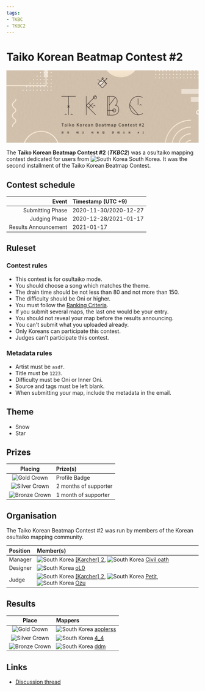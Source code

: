 ```yaml
---
tags:
- TKBC
- TKBC2
---
```


# Taiko Korean Beatmap Contest #2

![TKBC2 Logo](img/logo.png)

The **Taiko Korean Beatmap Contest #2** (***TKBC2***) was a osu!taiko mapping contest dedicated for users from ![][flag_KR] South Korea. It was the second installment of the Taiko Korean Beatmap Contest.

## Contest schedule

| Event | Timestamp (UTC +9) |
| --: | :-- |
| Submitting Phase | 2020-11-30/2020-12-27 |
| Judging Phase | 2020-12-28/2021-01-17 |
| Results Announcement | 2021-01-17 |

## Ruleset

### Contest rules

- This contest is for osu!taiko mode.
- You should choose a song which matches the theme.
- The drain time should be not less than 80 and not more than 150.
- The difficulty should be Oni or higher.
- You must follow the [Ranking Criteria](/wiki/Ranking_Criteria).
- If you submit several maps, the last one would be your entry.
- You should not reveal your map before the results announcing.
- You can't submit what you uploaded already.
- Only Koreans can participate this contest.
- Judges can't participate this contest.

### Metadata rules

- Artist must be `asdf`.
- Title must be `1223`.
- Difficulty must be Oni or Inner Oni.
- Source and tags must be left blank.
- When submitting your map, include the metadata in the email.

## Theme

- Snow
- Star

## Prizes

| Placing | Prize(s) |
| :-: | :-- |
| ![Gold Crown](/wiki/shared/crown-gold.png "1st place") | Profile Badge |
| ![Silver Crown](/wiki/shared/crown-silver.png "2nd place") | 2 months of supporter |
| ![Bronze Crown](/wiki/shared/crown-bronze.png "3rd place") | 1 month of supporter |

## Organisation

The Taiko Korean Beatmap Contest #2 was run by members of the Korean osu!taiko mapping community.

| Position | Member(s) |
| :-- | :-- |
| Manager | ![][flag_KR] [\[Karcher\] 2](https://osu.ppy.sh/users/9892196), ![][flag_KR] [Civil oath](https://osu.ppy.sh/users/3216107) |
| Designer | ![][flag_KR] [oL0](https://osu.ppy.sh/users/1134683) |
| Judge | ![][flag_KR] [\[Karcher\] 2](https://osu.ppy.sh/users/9892196), ![][flag_KR] [Petit](https://osu.ppy.sh/users/4637369), ![][flag_KR] [Ozu](https://osu.ppy.sh/users/980092) |

## Results

| Place | Mappers |
| :-: | :-- |
| ![Gold Crown](/wiki/shared/crown-gold.png "1st place") | ![][flag_KR] [applerss](https://osu.ppy.sh/users/983349) |
| ![Silver Crown](/wiki/shared/crown-silver.png "2nd place") | ![][flag_KR] [4\_4](https://osu.ppy.sh/users/1152851) |
| ![Bronze Crown](/wiki/shared/crown-bronze.png "3rd place") | ![][flag_KR] [ddm](https://osu.ppy.sh/users/7910282) |

## Links

- [Discussion thread](https://osu.ppy.sh/community/forums/topics/1162734)

[flag_KR]: /wiki/shared/flag/KR.gif "South Korea"
